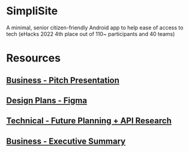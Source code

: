 # SimpliSite
A minimal, senior citizen-friendly Android app to help ease of access to tech (eHacks 2022 4th place out of 110~ participants and 40 teams)

# Resources
## [Business - Pitch Presentation](https://docs.google.com/presentation/d/1qv3I0Cni8GdkuibNeKINSah0qWAdg9kU/edit#slide=id.g10e07789549_4_5)

## [Design Plans - Figma](https://figma.com/file/TTUYe2tfe0tKH47kSCKNAm/eHacks?node-id=0%3A1)

## [Technical - Future Planning + API Research](https://docs.google.com/document/d/1GPCILTIBBzdt-29-7QghX0FFLvAEbyTU/edit?usp=sharing&ouid=115768426519692033173&rtpof=true&sd=true)

## [Business - Executive Summary](https://drive.google.com/file/d/12mvsfWhcVJ3YrauUcUh4Q4I6UFzNTLnb/view)
